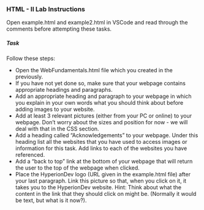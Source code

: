 ### HTML - II Lab Instructions
Open example.html and example2.html in VSCode and read through the comments before attempting these tasks.
##### Task
Follow these steps:
- Open the WebFundamentals.html file which you created in the previously. 
- If you have not yet done so, make sure that your webpage contains appropriate headings and paragraphs.
- Add an appropriate heading and paragraph to your webpage in which you explain in your own words what you should think about before adding images to your website.
- Add at least 3 relevant pictures (either from your PC or online) to your webpage. Don’t worry about the sizes and position for now - we will deal with that in the CSS section.
- Add a heading called “Acknowledgements” to your webpage. Under this heading list all the websites that you have used to access images or information for this task. Add links to each of the websites you have referenced.
- Add a “back to top” link at the bottom of your webpage that will return the user to the top of the webpage when clicked.
- Place the HyperionDev logo (URL given in the example.html file) after your last paragraph. Link this picture so that, when you click on it, it takes you to the HyperionDev website. Hint: Think about what the content in the link that they should click on might be. (Normally it would be text, but what is it now?).
